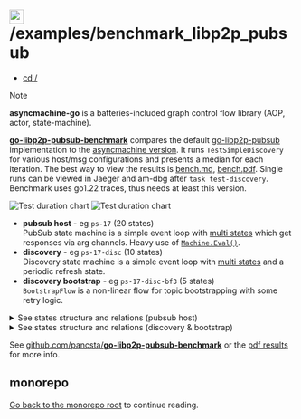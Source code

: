 # <img src="https://pancsta.github.io/assets/asyncmachine-go/logo.png" height="25"/> /examples/benchmark_libp2p_pubsub

- [cd /](/)

> [!NOTE]
> **asyncmachine-go** is a batteries-included graph control flow library (AOP, actor, state-machine).

[**go-libp2p-pubsub-benchmark**](https://github.com/pancsta/go-libp2p-pubsub-benchmark) compares the default
[go-libp2p-pubsub](https://github.com/libp2p/go-libp2p-pubsub) implementation to the [asyncmachine version](https://github.com/pancsta/go-libp2p-pubsub/).
It runs `TestSimpleDiscovery` for various host/msg configurations and presents a median for each iteration. The best
way to view the results is [bench.md](bench.https://github.com/pancsta/go-libp2p-pubsub-benchmark/blob/main/bench.md),
[bench.pdf](https://github.com/pancsta/go-libp2p-pubsub-benchmark/blob/main/assets/bench.pdf). Single runs can
be viewed in Jaeger and am-dbg after `task test-discovery`. Benchmark uses go1.22 traces, thus needs at least this
version.

![Test duration chart](https://pancsta.github.io/assets/asyncmachine-go/libp2-bench.dark.jpg#gh-dark-mode-only)
![Test duration chart](https://pancsta.github.io/assets/asyncmachine-go/libp2-bench.light.png#gh-light-mode-only)

- **pubsub host** - eg `ps-17` (20 states)<br />
  PubSub state machine is a simple event loop with [multi states](/docs/manual.md#multi-states) which get responses via arg
  channels. Heavy use of [`Machine.Eval()`](https://pkg.go.dev/github.com/pancsta/asyncmachine-go/pkg/machine#Machine.Eval).
- **discovery** - eg `ps-17-disc` (10 states)<br />
  Discovery state machine is a simple event loop with [multi states](/docs/manual.md#multi-states) and a periodic
  refresh state.
- **discovery bootstrap** - eg `ps-17-disc-bf3` (5 states)<br />
  `BootstrapFlow` is a non-linear flow for topic bootstrapping with some retry logic.

<details>

<summary>See states structure and relations (pubsub host)</summary>

```go
package states

import am "github.com/pancsta/asyncmachine-go/pkg/machine"

// States define relations between states
var States = am.Struct{
    // peers
    PeersPending: {},
    PeersDead:    {},
    GetPeers:     {Multi: true},

    // peer
    PeerNewStream:   {Multi: true},
    PeerCloseStream: {Multi: true},
    PeerError:       {Multi: true},
    PublishMessage:  {Multi: true},
    BlacklistPeer:   {Multi: true},

    // topic
    GetTopics:       {Multi: true},
    AddTopic:        {Multi: true},
    RemoveTopic:     {Multi: true},
    AnnouncingTopic: {Multi: true},
    TopicAnnounced:  {Multi: true},

    // subscription
    RemoveSubscription: {Multi: true},
    AddSubscription:    {Multi: true},

    // misc
    AddRelay:        {Multi: true},
    RemoveRelay:     {Multi: true},
    IncomingRPC:     {Multi: true},
    AddValidator:    {Multi: true},
    RemoveValidator: {Multi: true},
}
```

</details>

<details>

<summary>See states structure and relations (discovery & bootstrap)</summary>

```go
package discovery

import am "github.com/pancsta/asyncmachine-go/pkg/machine"

// S is a type alias for a list of state names.
type S = am.S

// States define relations between states.
var States = am.Struct{
    Start: {
        Add: S{PoolTimer},
    },
    PoolTimer: {},
    RefreshingDiscoveries: {
        Require: S{Start},
    },
    DiscoveriesRefreshed: {
        Require: S{Start},
    },

    // topics

    DiscoveringTopic: {
        Multi: true,
    },
    TopicDiscovered: {
        Multi: true,
    },

    BootstrappingTopic: {
        Multi: true,
    },
    TopicBootstrapped: {
        Multi: true,
    },

    AdvertisingTopic: {
        Multi: true,
    },
    StopAdvertisingTopic: {
        Multi: true,
    },
}

// StatesBootstrapFlow define relations between states for the bootstrap flow.
var StatesBootstrapFlow = am.Struct{
    Start: {
        Add: S{BootstrapChecking},
    },
    BootstrapChecking: {
        Remove: BootstrapGroup,
    },
    DiscoveringTopic: {
        Remove: BootstrapGroup,
    },
    BootstrapDelay: {
        Remove: BootstrapGroup,
    },
    TopicBootstrapped: {
        Remove: BootstrapGroup,
    },
}

// Groups of mutually exclusive states.

var (
    BootstrapGroup = S{DiscoveringTopic, BootstrapDelay, BootstrapChecking, TopicBootstrapped}
)
```

</details>

See
[github.com/pancsta/**go-libp2p-pubsub-benchmark**](https://github.com/pancsta/go-libp2p-pubsub-benchmark/#libp2p-pubsub-benchmark)
or the [pdf results](https://github.com/pancsta/go-libp2p-pubsub-benchmark/raw/main/assets/bench.pdf) for more info.

## monorepo

[Go back to the monorepo root](/README.md) to continue reading.
